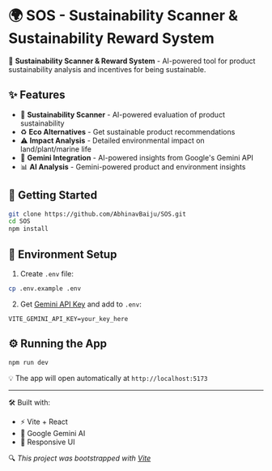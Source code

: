 # 🌍 SOS - Sustainability Scanner & Sustainability Reward System

🚀 **Sustainability Scanner & Reward System** - AI-powered tool for product sustainability analysis and incentives for being sustainable. 

## ✨ Features
- 🌿 **Sustainability Scanner** - AI-powered evaluation of product sustainability
- ♻️ **Eco Alternatives** - Get sustainable product recommendations
- ⚠️ **Impact Analysis** - Detailed environmental impact on land/plant/marine life
- 🧠 **Gemini Integration** - AI-powered insights from Google's Gemini API 
- 📊 **AI Analysis** - Gemini-powered product and environment insights

## 🚀 Getting Started

```bash
git clone https://github.com/AbhinavBaiju/SOS.git
cd SOS
npm install
```

## 🔑 Environment Setup
1. Create `.env` file:
```bash
cp .env.example .env
```
2. Get [Gemini API Key](https://aistudio.google.com/) and add to `.env`:
```env
VITE_GEMINI_API_KEY=your_key_here
```

## ⚙️ Running the App
```bash
npm run dev
```

💡 The app will open automatically at `http://localhost:5173`

---

🛠 Built with:
- ⚡ Vite + React
- 🧠 Google Gemini AI
- 📱 Responsive UI

🔍 *This project was bootstrapped with [Vite](https://vitejs.dev/)*
